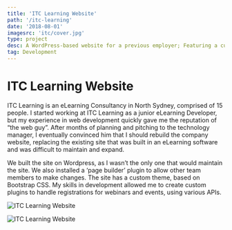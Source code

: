 ```yaml
---
title: 'ITC Learning Website'
path: '/itc-learning'
date: '2018-08-01'
imagesrc: 'itc/cover.jpg'
type: project
desc: A WordPress-based website for a previous employer; Featuring a custom theme and registrations for webinars and events.
tag: Development
---
```


# ITC Learning Website

ITC Learning is an eLearning Consultancy in North Sydney, comprised of 15 people. I started working at ITC Learning as a junior eLearning Developer, but my experience in web development quickly gave me the reputation of “the web guy”. After months of planning and pitching to the technology manager, I eventually convinced him that I should rebuild the company website, replacing the existing site that was built in an eLearning software and was difficult to maintain and expand.

We built the site on Wordpress, as I wasn’t the only one that would maintain the site. We also installed a ‘page builder’ plugin to allow other team members to make changes. The site has a custom theme, based on Bootstrap CSS. My skills in development allowed me to create custom plugins to handle registrations for webinars and events, using various APIs.

![ITC Learning Website](https://files.nathansimpson.design/portfolio/itc/1.jpg 'ITC Learning Website')

![ITC Learning Website](https://files.nathansimpson.design/portfolio/itc/2.jpg 'ITC Learning Website')
